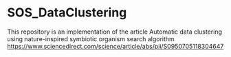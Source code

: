 # SOS_DataClustering
This repository is an implementation of the article Automatic data clustering using nature-inspired symbiotic organism search algorithm
https://www.sciencedirect.com/science/article/abs/pii/S0950705118304647
